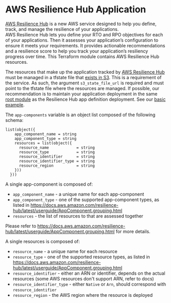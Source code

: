 # AWS Resilience Hub Application 

[AWS Resilience Hub](https://aws.amazon.com/blogs/aws/monitor-and-improve-your-application-resiliency-with-resilience-hub/) is a new AWS service designed to help you define, track, and manage the resilience of your applications. \
AWS Resilience Hub lets you define your RTO and RPO objectives for each of your applications. Then it assesses your application’s configuration to ensure it meets your requirements. It provides actionable recommendations and a resilience score to help you track your application’s resiliency progress over time. 
This Terraform module contains AWS Resilience Hub resources. 

The resources that make up the application tracked by [AWS Resilience Hub](https://aws.amazon.com/blogs/aws/monitor-and-improve-your-application-resiliency-with-resilience-hub) must be managed in a tfstate file that [exists in S3](https://www.terraform.io/language/settings/backends/s3). This is a requirement of the service. As such, the argument `s3_state_file_url` is required and must point to the tfstate file where the resources are managed.
If possible, our recommendation is to maintain your application deployment in the same [root module](https://www.terraform.io/docs/glossary#root-module) as the Resilience Hub app definition deployment. See our [basic example](https://github.com/aws-ia/terraform-aws-resiliencehub-app/tree/main/examples).

The `app-components` variable is an object list composed of the following schema:
```
list(object({
    app_component_name = string
    app_component_type = string
    resources = list(object({
      resource_name            = string
      resource_type            = string
      resource_identifier      = string
      resource_identifier_type = string
      resource_region          = string
    }))
  }))
```

A single app-component is composed of:
- `app_component_name` - a unique name for each app-component   
- `app_component_type` - one of the supported app-component types, as listed in https://docs.aws.amazon.com/resilience-hub/latest/userguide/AppComponent.grouping.html 
- `resources` - the list of resources to that are assessed together

Please refer to https://docs.aws.amazon.com/resilience-hub/latest/userguide/AppComponent.grouping.html for more details. 

A single resources is composed of:
- `resource_name` - a unique name for each resource
- `resource_type` - one of the supported resource types, as listed in https://docs.aws.amazon.com/resilience-hub/latest/userguide/AppComponent.grouping.html
- `resource_identifier` - either an ARN or identifier, depends on the actual resources (some AWS resources don't support ARN, refer to docs)
- `resource_identifier_type` - either `Native` or `Arn`, should correspond with `resource_identifier`
- `resource_region` - the AWS region where the resource is deployed 
